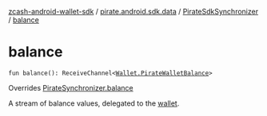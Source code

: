[zcash-android-wallet-sdk](../../index.md) / [pirate.android.sdk.data](../index.md) / [PirateSdkSynchronizer](index.md) / [balance](./balance.md)

# balance

`fun balance(): ReceiveChannel<`[`Wallet.PirateWalletBalance`](../../pirate.android.sdk.secure/-wallet/-wallet-balance/index.md)`>`

Overrides [PirateSynchronizer.balance](../-synchronizer/balance.md)

A stream of balance values, delegated to the [wallet](#).

